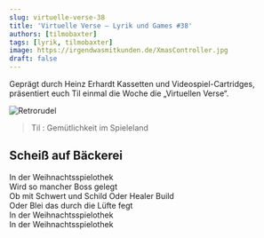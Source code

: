 ```yaml
---
slug: virtuelle-verse-38
title: 'Virtuelle Verse – Lyrik und Games #38'
authors: [tilmobaxter]
tags: [lyrik, tilmobaxter]
image: https://irgendwasmitkunden.de/XmasController.jpg
draft: false
---
```


Geprägt durch Heinz Erhardt Kassetten und Videospiel-Cartridges, präsentiert euch Til einmal die Woche die „Virtuellen Verse“.
<!--truncate-->

![Retrorudel](https://irgendwasmitkunden.de/XmasController.jpg)
> Til : Gemütlichkeit im Spieleland

## Scheiß auf Bäckerei 

In der Weihnachtsspielothek  
Wird so mancher Boss gelegt  
Ob mit Schwert und Schild
Oder Healer Build  
Oder Blei das durch die Lüfte fegt  
In der Weihnachtsspielothek  
In der Weihnachtsspielothek  
